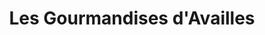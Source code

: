 ---
title: "Les Gourmandises d'Availles"
url: /availles-en-chatellerault/les-gourmandises-davailles/
shop: commodité
---